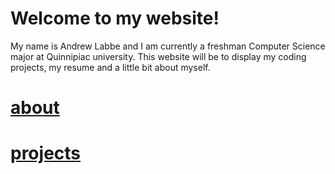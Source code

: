 # Welcome to my website!
My name is Andrew Labbe and I am currently a freshman Computer Science major at Quinnipiac university. This website will be to display my coding projects, my resume and a little bit about myself.

# [about](https://andrewlabbe.github.io/about)
# [projects](https://andrewlabbe.github.io/projects)
